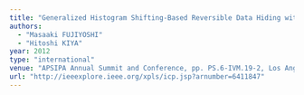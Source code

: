 ```yaml
---
title: "Generalized Histogram Shifting-Based Reversible Data Hiding with an Adaptive Binary-to-q-ary Converter"
authors:
  - "Masaaki FUJIYOSHI"
  - "Hitoshi KIYA"
year: 2012
type: "international"
venue: "APSIPA Annual Summit and Conference, pp. PS.6-IVM.19-2, Los Angeles, CA, the U.S., 2012-12-06."
url: "http://ieeexplore.ieee.org/xpls/icp.jsp?arnumber=6411847"
---
```


